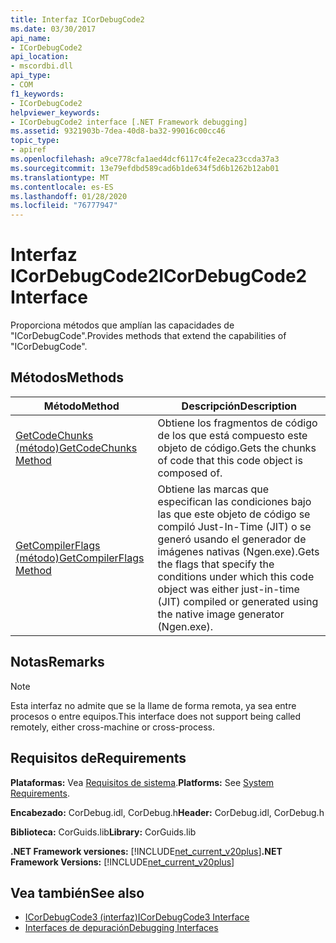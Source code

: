 ```yaml
---
title: Interfaz ICorDebugCode2
ms.date: 03/30/2017
api_name:
- ICorDebugCode2
api_location:
- mscordbi.dll
api_type:
- COM
f1_keywords:
- ICorDebugCode2
helpviewer_keywords:
- ICorDebugCode2 interface [.NET Framework debugging]
ms.assetid: 9321903b-7dea-40d8-ba32-99016c00cc46
topic_type:
- apiref
ms.openlocfilehash: a9ce778cfa1aed4dcf6117c4fe2eca23ccda37a3
ms.sourcegitcommit: 13e79efdbd589cad6b1de634f5d6b1262b12ab01
ms.translationtype: MT
ms.contentlocale: es-ES
ms.lasthandoff: 01/28/2020
ms.locfileid: "76777947"
---
```

# <a name="icordebugcode2-interface"></a><span data-ttu-id="6d225-102">Interfaz ICorDebugCode2</span><span class="sxs-lookup"><span data-stu-id="6d225-102">ICorDebugCode2 Interface</span></span>

<span data-ttu-id="6d225-103">Proporciona métodos que amplían las capacidades de "ICorDebugCode".</span><span class="sxs-lookup"><span data-stu-id="6d225-103">Provides methods that extend the capabilities of "ICorDebugCode".</span></span>  
  
## <a name="methods"></a><span data-ttu-id="6d225-104">Métodos</span><span class="sxs-lookup"><span data-stu-id="6d225-104">Methods</span></span>  
  
|<span data-ttu-id="6d225-105">Método</span><span class="sxs-lookup"><span data-stu-id="6d225-105">Method</span></span>|<span data-ttu-id="6d225-106">Descripción</span><span class="sxs-lookup"><span data-stu-id="6d225-106">Description</span></span>|  
|------------|-----------------|  
|[<span data-ttu-id="6d225-107">GetCodeChunks (método)</span><span class="sxs-lookup"><span data-stu-id="6d225-107">GetCodeChunks Method</span></span>](icordebugcode2-getcodechunks-method.md)|<span data-ttu-id="6d225-108">Obtiene los fragmentos de código de los que está compuesto este objeto de código.</span><span class="sxs-lookup"><span data-stu-id="6d225-108">Gets the chunks of code that this code object is composed of.</span></span>|  
|[<span data-ttu-id="6d225-109">GetCompilerFlags (método)</span><span class="sxs-lookup"><span data-stu-id="6d225-109">GetCompilerFlags Method</span></span>](icordebugcode2-getcompilerflags-method.md)|<span data-ttu-id="6d225-110">Obtiene las marcas que especifican las condiciones bajo las que este objeto de código se compiló Just-In-Time (JIT) o se generó usando el generador de imágenes nativas (Ngen.exe).</span><span class="sxs-lookup"><span data-stu-id="6d225-110">Gets the flags that specify the conditions under which this code object was either just-in-time (JIT) compiled or generated using the native image generator (Ngen.exe).</span></span>|  
  
## <a name="remarks"></a><span data-ttu-id="6d225-111">Notas</span><span class="sxs-lookup"><span data-stu-id="6d225-111">Remarks</span></span>  
  
> [!NOTE]
> <span data-ttu-id="6d225-112">Esta interfaz no admite que se la llame de forma remota, ya sea entre procesos o entre equipos.</span><span class="sxs-lookup"><span data-stu-id="6d225-112">This interface does not support being called remotely, either cross-machine or cross-process.</span></span>  
  
## <a name="requirements"></a><span data-ttu-id="6d225-113">Requisitos de</span><span class="sxs-lookup"><span data-stu-id="6d225-113">Requirements</span></span>  
 <span data-ttu-id="6d225-114">**Plataformas:** Vea [Requisitos de sistema](../../../../docs/framework/get-started/system-requirements.md).</span><span class="sxs-lookup"><span data-stu-id="6d225-114">**Platforms:** See [System Requirements](../../../../docs/framework/get-started/system-requirements.md).</span></span>  
  
 <span data-ttu-id="6d225-115">**Encabezado:** CorDebug.idl, CorDebug.h</span><span class="sxs-lookup"><span data-stu-id="6d225-115">**Header:** CorDebug.idl, CorDebug.h</span></span>  
  
 <span data-ttu-id="6d225-116">**Biblioteca:** CorGuids.lib</span><span class="sxs-lookup"><span data-stu-id="6d225-116">**Library:** CorGuids.lib</span></span>  
  
 <span data-ttu-id="6d225-117">**.NET Framework versiones:** [!INCLUDE[net_current_v20plus](../../../../includes/net-current-v20plus-md.md)]</span><span class="sxs-lookup"><span data-stu-id="6d225-117">**.NET Framework Versions:** [!INCLUDE[net_current_v20plus](../../../../includes/net-current-v20plus-md.md)]</span></span>  
  
## <a name="see-also"></a><span data-ttu-id="6d225-118">Vea también</span><span class="sxs-lookup"><span data-stu-id="6d225-118">See also</span></span>

- [<span data-ttu-id="6d225-119">ICorDebugCode3 (interfaz)</span><span class="sxs-lookup"><span data-stu-id="6d225-119">ICorDebugCode3 Interface</span></span>](icordebugcode3-interface.md)
- [<span data-ttu-id="6d225-120">Interfaces de depuración</span><span class="sxs-lookup"><span data-stu-id="6d225-120">Debugging Interfaces</span></span>](debugging-interfaces.md)
